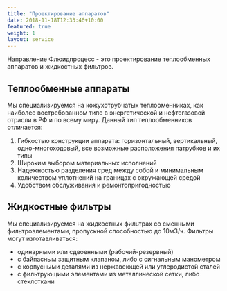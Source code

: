 ```yaml
---
title: "Проектирование аппаратов"
date: 2018-11-18T12:33:46+10:00
featured: true
weight: 1
layout: service
---
```


Направление Флюидпроцесс - это проектирование теплообменных аппаратов и жидкостных фильтров.

## Теплообменные аппараты

Мы специализируемся на кожухотрубчатых теплооменниках, как наиболее востребованном типе в энергетической и нефтегазовой отрасли в РФ и по всему миру.
Данный тип теплообменников отличается:

1. Гибкостью конструкции аппарата: горизонтальный, вертикальный, одно-многоходовый, все возможные расположения патрубков и их типы
2. Широким выбором материальных исполнений
3. Надежностью разделения сред между собой и минимальным количеством уплотнений на границах с окружающей средой
4. Удобством обслуживания и ремонтопригодностью

## Жидкостные фильтры

Мы специализируемся на жидкостных фильтрах со сменными фильтроэлементами, пропускной способностью до 10м3/ч.
Фильтры могут изготавливаться:
- одинарными или сдвоенными (рабочий-резервный)
- с байпасным защитным клапаном, либо с сигнальным манометром
- с корпусными деталями из нержавеющей или углеродистой сталей
- с фильтрующими элементами из металлической сетки, либо стеклоткани
